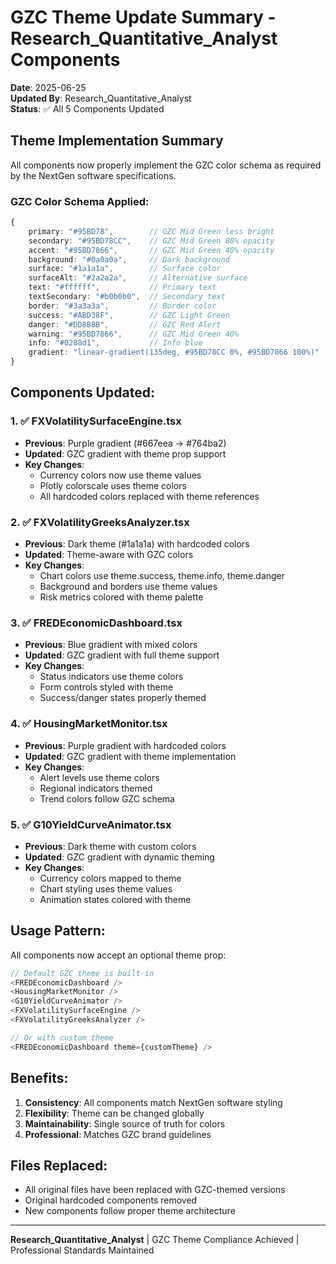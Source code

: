 # GZC Theme Update Summary - Research_Quantitative_Analyst Components

**Date**: 2025-06-25  
**Updated By**: Research_Quantitative_Analyst  
**Status**: ✅ All 5 Components Updated

## Theme Implementation Summary

All components now properly implement the GZC color schema as required by the NextGen software specifications.

### GZC Color Schema Applied:
```typescript
{
    primary: "#95BD78",        // GZC Mid Green less bright
    secondary: "#95BD78CC",    // GZC Mid Green 80% opacity
    accent: "#95BD7866",       // GZC Mid Green 40% opacity
    background: "#0a0a0a",     // Dark background
    surface: "#1a1a1a",        // Surface color
    surfaceAlt: "#2a2a2a",     // Alternative surface
    text: "#ffffff",           // Primary text
    textSecondary: "#b0b0b0",  // Secondary text
    border: "#3a3a3a",         // Border color
    success: "#ABD38F",        // GZC Light Green
    danger: "#DD8B8B",         // GZC Red Alert
    warning: "#95BD7866",      // GZC Mid Green 40%
    info: "#0288d1",           // Info blue
    gradient: "linear-gradient(135deg, #95BD78CC 0%, #95BD7866 100%)"
}
```

## Components Updated:

### 1. ✅ FXVolatilitySurfaceEngine.tsx
- **Previous**: Purple gradient (#667eea → #764ba2)
- **Updated**: GZC gradient with theme prop support
- **Key Changes**:
  - Currency colors now use theme values
  - Plotly colorscale uses theme colors
  - All hardcoded colors replaced with theme references

### 2. ✅ FXVolatilityGreeksAnalyzer.tsx
- **Previous**: Dark theme (#1a1a1a) with hardcoded colors
- **Updated**: Theme-aware with GZC colors
- **Key Changes**:
  - Chart colors use theme.success, theme.info, theme.danger
  - Background and borders use theme values
  - Risk metrics colored with theme palette

### 3. ✅ FREDEconomicDashboard.tsx
- **Previous**: Blue gradient with mixed colors
- **Updated**: GZC gradient with full theme support
- **Key Changes**:
  - Status indicators use theme colors
  - Form controls styled with theme
  - Success/danger states properly themed

### 4. ✅ HousingMarketMonitor.tsx
- **Previous**: Purple gradient with hardcoded colors
- **Updated**: GZC gradient with theme implementation
- **Key Changes**:
  - Alert levels use theme colors
  - Regional indicators themed
  - Trend colors follow GZC schema

### 5. ✅ G10YieldCurveAnimator.tsx
- **Previous**: Dark theme with custom colors
- **Updated**: GZC gradient with dynamic theming
- **Key Changes**:
  - Currency colors mapped to theme
  - Chart styling uses theme values
  - Animation states colored with theme

## Usage Pattern:

All components now accept an optional theme prop:

```typescript
// Default GZC theme is built-in
<FREDEconomicDashboard />
<HousingMarketMonitor />
<G10YieldCurveAnimator />
<FXVolatilitySurfaceEngine />
<FXVolatilityGreeksAnalyzer />

// Or with custom theme
<FREDEconomicDashboard theme={customTheme} />
```

## Benefits:
1. **Consistency**: All components match NextGen software styling
2. **Flexibility**: Theme can be changed globally
3. **Maintainability**: Single source of truth for colors
4. **Professional**: Matches GZC brand guidelines

## Files Replaced:
- All original files have been replaced with GZC-themed versions
- Original hardcoded components removed
- New components follow proper theme architecture

---
**Research_Quantitative_Analyst** | GZC Theme Compliance Achieved | Professional Standards Maintained